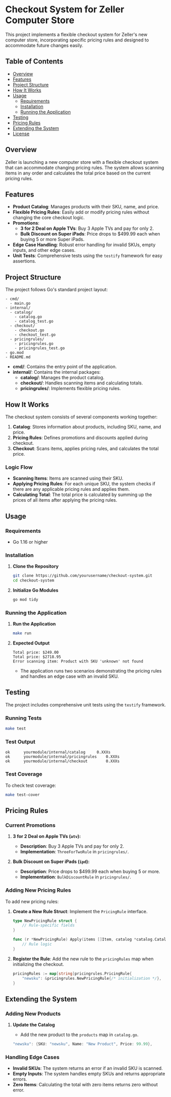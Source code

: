 # Checkout System for Zeller Computer Store

This project implements a flexible checkout system for Zeller's new computer store, incorporating specific pricing rules and designed to accommodate future changes easily.

## Table of Contents

- [Overview](#overview)
- [Features](#features)
- [Project Structure](#project-structure)
- [How It Works](#how-it-works)
- [Usage](#usage)
  - [Requirements](#requirements)
  - [Installation](#installation)
  - [Running the Application](#running-the-application)
- [Testing](#testing)
- [Pricing Rules](#pricing-rules)
- [Extending the System](#extending-the-system)
- [License](#license)

## Overview

Zeller is launching a new computer store with a flexible checkout system that can accommodate changing pricing rules. The system allows scanning items in any order and calculates the total price based on the current pricing rules.

## Features

- **Product Catalog**: Manages products with their SKU, name, and price.
- **Flexible Pricing Rules**: Easily add or modify pricing rules without changing the core checkout logic.
- **Promotions**:
  - **3 for 2 Deal on Apple TVs**: Buy 3 Apple TVs and pay for only 2.
  - **Bulk Discount on Super iPads**: Price drops to $499.99 each when buying 5 or more Super iPads.
- **Edge Case Handling**: Robust error handling for invalid SKUs, empty inputs, and other edge cases.
- **Unit Tests**: Comprehensive tests using the `testify` framework for easy assertions.

## Project Structure

The project follows Go's standard project layout:

```
- cmd/
  - main.go
- internal/
  - catalog/
    - catalog.go
    - catalog_test.go
  - checkout/
    - checkout.go
    - checkout_test.go
  - pricingrules/
    - pricingrules.go
    - pricingrules_test.go
- go.mod
- README.md
```

- **cmd/**: Contains the entry point of the application.
- **internal/**: Contains the internal packages:
  - **catalog/**: Manages the product catalog.
  - **checkout/**: Handles scanning items and calculating totals.
  - **pricingrules/**: Implements flexible pricing rules.

## How It Works

The checkout system consists of several components working together:

1. **Catalog**: Stores information about products, including SKU, name, and price.
2. **Pricing Rules**: Defines promotions and discounts applied during checkout.
3. **Checkout**: Scans items, applies pricing rules, and calculates the total price.

### Logic Flow

- **Scanning Items**: Items are scanned using their SKU.
- **Applying Pricing Rules**: For each unique SKU, the system checks if there are any applicable pricing rules and applies them.
- **Calculating Total**: The total price is calculated by summing up the prices of all items after applying the pricing rules.

## Usage

### Requirements

- Go 1.16 or higher

### Installation

1. **Clone the Repository**

   ```bash
   git clone https://github.com/yourusername/checkout-system.git
   cd checkout-system
   ```

2. **Initialize Go Modules**

   ```bash
   go mod tidy
   ```

### Running the Application

1. **Run the Application**

   ```bash
   make run
   ```

2. **Expected Output**

   ```
   Total price: $249.00
   Total price: $2718.95
   Error scanning item: Product with SKU 'unknown' not found
   ```

   - The application runs two scenarios demonstrating the pricing rules and handles an edge case with an invalid SKU.

## Testing

The project includes comprehensive unit tests using the `testify` framework.

### Running Tests

```bash
make test
```

### Test Output

```
ok  	yourmodule/internal/catalog	    0.XXXs
ok  	yourmodule/internal/pricingrules	0.XXXs
ok  	yourmodule/internal/checkout	    0.XXXs
```

### Test Coverage

To check test coverage:

```bash
make test-cover
```

## Pricing Rules

### Current Promotions

1. **3 for 2 Deal on Apple TVs (`atv`):**

   - **Description**: Buy 3 Apple TVs and pay for only 2.
   - **Implementation**: `ThreeForTwoRule` in `pricingrules/`.

2. **Bulk Discount on Super iPads (`ipd`):**

   - **Description**: Price drops to $499.99 each when buying 5 or more.
   - **Implementation**: `BulkDiscountRule` in `pricingrules/`.

### Adding New Pricing Rules

To add new pricing rules:

1. **Create a New Rule Struct**: Implement the `PricingRule` interface.

   ```go
   type NewPricingRule struct {
       // Rule-specific fields
   }

   func (r *NewPricingRule) Apply(items []Item, catalog *catalog.Catalog) (float64, error) {
       // Rule logic
   }
   ```

2. **Register the Rule**: Add the new rule to the `pricingRules` map when initializing the checkout.

   ```go
   pricingRules := map[string]pricingrules.PricingRule{
       "newsku": &pricingrules.NewPricingRule{/* initialization */},
   }
   ```

## Extending the System

### Adding New Products

1. **Update the Catalog**

   - Add the new product to the `products` map in `catalog.go`.

   ```go
   "newsku": {SKU: "newsku", Name: "New Product", Price: 99.99},
   ```

### Handling Edge Cases

- **Invalid SKUs**: The system returns an error if an invalid SKU is scanned.
- **Empty Inputs**: The system handles empty SKUs and returns appropriate errors.
- **Zero Items**: Calculating the total with zero items returns zero without error.